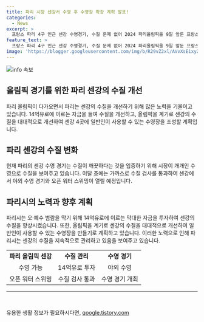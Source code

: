 ```yaml
---
title: 파리 시장 센강서 수영 후 수영장 확장 계획 발표!
categories:
  - News
excerpt: >
  프랑스 파리 4구 인근 센강 수영경기, 수질 문제 없어 2024 파리올림픽을 9일 앞둔 프랑스 파리시장 안 이달고가 센강에서 수영에 나섰다. 야외 수영 경기를 앞두고 수질이 깨끗하다는 것을 보여주기 위해 잠수복을 입고 5분간 자유형으로 수영했다. 파리시는 막대한 자금을 투자해 오·폐수 범람을 막고 수질을 개선했으며, 올림픽 이후 일반인도 센강에서 사용할 수 있는 수영장을 만들 계획이다.
feature_text: >
  프랑스 파리 4구 인근 센강 수영경기, 수질 문제 없어 2024 파리올림픽을 9일 앞둔 프랑스 파리시장 안 이달고가 센강에서 수영에 나섰다. 야외 수영 경기를 앞두고 수질이 깨끗하다는 것을 보여주기 위해 잠수복을 입고 5분간 자유형으로 수영했다. 파리시는 막대한 자금을 투자해 오·폐수 범람을 막고 수질을 개선했으며, 올림픽 이후 일반인도 센강에서 사용할 수 있는 수영장을 만들 계획이다.
image: 'https://blogger.googleusercontent.com/img/b/R29vZ2xl/AVvXsEixyZcFfHzMRdzZMjFBmAUKJYCLCGyLL1o632UiGVXcaFdKo_bkvkuCioo0uUKlGfBVcT3P84aROyZIXSBEx3Aw5nCQ3pTgDom1WDC4m8eifvWiAmWEEVb4x6G_l8C0QH225ldMjyaFvpxGEBGNO37VmDTDMHGhJPq73UglMfDca1-0aw/s1600/blogspot.png'
---
```


<p><img src="https://blogger.googleusercontent.com/img/b/R29vZ2xl/AVvXsEixyZcFfHzMRdzZMjFBmAUKJYCLCGyLL1o632UiGVXcaFdKo_bkvkuCioo0uUKlGfBVcT3P84aROyZIXSBEx3Aw5nCQ3pTgDom1WDC4m8eifvWiAmWEEVb4x6G_l8C0QH225ldMjyaFvpxGEBGNO37VmDTDMHGhJPq73UglMfDca1-0aw/s1600/blogspot.png" alt="info 속보" /></p>

<h2 data-ke-size="size26">올림픽 경기를 위한 파리 센강의 수질 개선</h2>

<p data-ke-size="size16">파리 올림픽이 다가오면서 파리는 센강의 수질을 개선하기 위해 많은 노력을 기울이고 있습니다. 14억유로에 이르는 자금을 들여 수질을 개선하고, 올림픽을 계기로 센강의 수질을 대대적으로 개선하여 센강 4곳에 일반인이 사용할 수 있는 수영장을 조성할 계획입니다.</p>

<h2 data-ke-size="size26">파리 센강의 수질 변화</h2>

<p data-ke-size="size16">현재 파리의 센강 수영 경기는 수질이 깨끗하다는 것을 입증하기 위해 시장이 개개인 수영으로 수질을 보여주고 있습니다. 이달 초에는 가까스로 수질 검사를 통과하여 센강에서 야외 수영 경기와 오픈 워터 스위밍이 열릴 예정입니다.</p>

<h2 data-ke-size="size26">파리시의 노력과 향후 계획</h2>

<p data-ke-size="size16">파리시는 오·폐수 범람을 막기 위해 14억유로에 이르는 막대한 자금을 투자하여 센강의 수질을 향상시켰습니다. 또한, 올림픽을 계기로 센강의 수질을 대대적으로 개선하여 일반인이 사용할 수 있는 수영장을 만들기로 계획하고 있습니다. 이러한 노력으로 인해 파리시는 센강의 수질을 지속적으로 관리하고 있음을 보여주고 있습니다.</p>

<table>
  <tr>
    <td style="text-align: center; height: 17px;"><b>파리 올림픽 센강</b></td>
    <td style="text-align: center; height: 17px;"><b>수질 관리</b></td>
    <td style="text-align: center; height: 17px;"><b>수영 경기</b></td>
  </tr>
  <tr>
    <td style="text-align: center; height: 17px;">수영 가능</td>
    <td style="text-align: center; height: 17px;">14억유로 투자</td>
    <td style="text-align: center; height: 17px;">야외 수영</td>
  </tr>
  <tr>
    <td style="text-align: center; height: 17px;">오픈 워터 스위밍</td>
    <td style="text-align: center; height: 17px;">수질 검사 통과</td>
    <td style="text-align: center; height: 17px;">수영 경기 개최</td>
  </tr>
</table>

<hr>

<p data-ke-size="size16">&nbsp;</p>
유용한 생활 정보가 필요하시다면, <a href="https://qoogle.tistory.com" rel="dofollow">qoogle.tistory.com</a>


